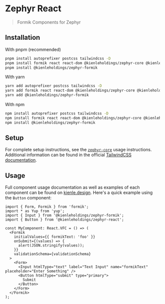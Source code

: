 # Zephyr React

> Formik Components for Zephyr

## Installation

With pnpm (recommended)

```bash
pnpm install autoprefixer postcss tailwindcss -D
pnpm install formik react react-dom @kienleholdings/zephyr-core @kienleholdings/zephyr-react
pnpm install @kienleholdings/zephyr-formik
```

With yarn

```bash
yarn add autoprefixer postcss tailwindcss -D
yarn add formik react react-dom @kienleholdings/zephyr-core @kienleholdings/zephyr-react
yarn add @kienleholdings/zephyr-formik
```

With npm

```bash
npm install autoprefixer postcss tailwindcss -D
npm install formik react react-dom @kienleholdings/zephyr-core @kienleholdings/zephyr-react
npm install @kienleholdings/zephyr-formik
```

## Setup

For complete setup instructions, see the
[`zephyr-core`](https://github.com/kienleholdings/zephyr/tree/main/packages/zephyr-core) usage
instructions. Additional information can be found in the official
[TailwindCSS documentation](https://tailwindcss.com/).

## Usage

Full component usage documentation as well as examples of each component can be found on
[kienle.design](https://www.kienle.design/docs/formik/index.html). Here's a quick example using the
`Button` component:

```tsx
import { Form, Formik } from 'formik';
import * as Yup from 'yup';
import { Input } from '@kienleholdings/zephyr-formik';
import { Button } from '@kienleholdings/zephyr-react';

const MyComponent: React.VFC = () => (
  <Formik
    initialValues={{ formikText: 'foo' }}
    onSubmit={(values) => {
      alert(JSON.stringify(values));
    }}
    validationSchema={validationSchema}
  >
    <Form>
      <Input htmlType="text" label="Text Input" name="formikText" placeholder="Enter Something" />
      <Button htmlType="submit" type="primary">
        Submit
      </Button>
    </Form>
  </Formik>
);
```
